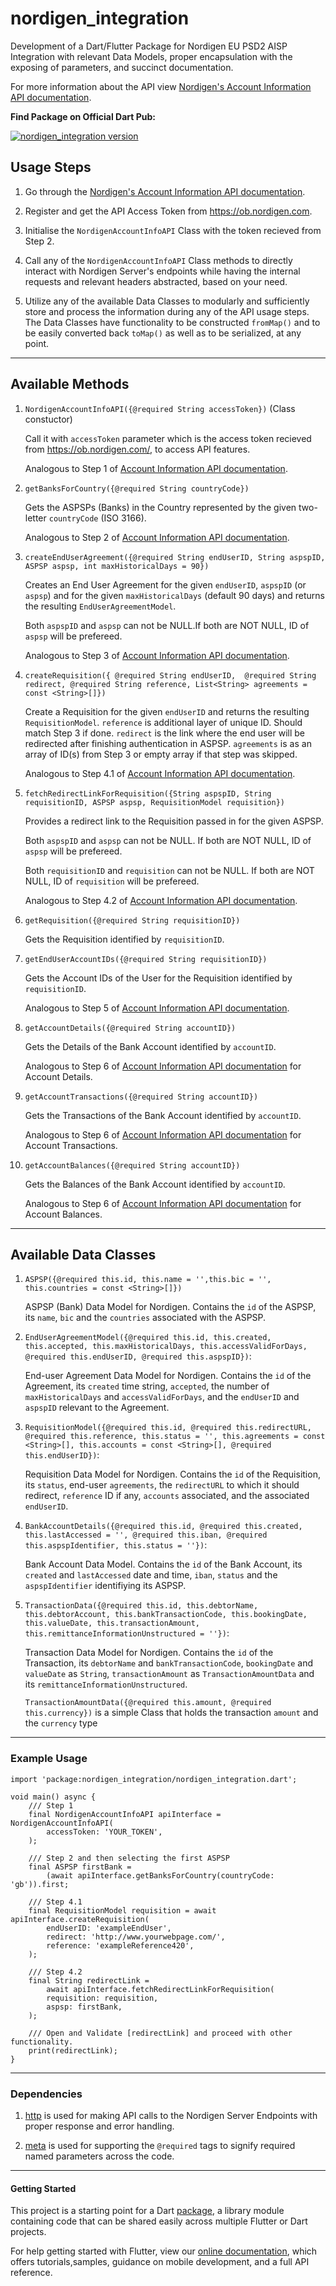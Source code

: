 # nordigen_integration

Development of a Dart/Flutter Package for Nordigen EU PSD2 AISP Integration with relevant Data Models, proper encapsulation with the exposing of parameters, and succinct documentation.

For more information about the API view [Nordigen's Account Information API documentation](https://nordigen.com/en/account_information_documenation/integration/quickstart_guide/).

**Find Package on Official Dart Pub:**

[![nordigen_integration version](https://img.shields.io/pub/v/nordigen_integration.svg)](https://pub.dev/packages/nordigen_integration)

## Usage Steps

1. Go through the [Nordigen's Account Information API documentation](https://nordigen.com/en/account_information_documenation/integration/quickstart_guide/).

2. Register and get the API Access Token from <https://ob.nordigen.com>.

3. Initialise the `NordigenAccountInfoAPI` Class with the token recieved from Step 2.

4. Call any of the `NordigenAccountInfoAPI` Class methods to directly interact with Nordigen Server's endpoints while having the internal requests and relevant headers abstracted, based on your need.

5. Utilize any of the available Data Classes to modularly and sufficiently store and process the information during any of the API usage steps. The Data Classes have functionality to be constructed `fromMap()` and to be easily converted back `toMap()` as well as to be serialized, at any point.

----

## Available Methods

1. `NordigenAccountInfoAPI({@required String accessToken})` (Class constuctor)

    Call it with `accessToken` parameter which is the access token recieved from <https://ob.nordigen.com/>, to access API features.

    Analogous to Step 1 of [Account Information API documentation](https://nordigen.com/en/account_information_documenation/integration/quickstart_guide/).

2. `getBanksForCountry({@required String countryCode})`

    Gets the ASPSPs (Banks) in the Country represented by the given two-letter `countryCode` (ISO 3166).

    Analogous to Step 2 of [Account Information API documentation](https://nordigen.com/en/account_information_documenation/integration/quickstart_guide/).

3. `createEndUserAgreement({@required String endUserID, String aspspID, ASPSP aspsp, int maxHistoricalDays = 90})`

    Creates an End User Agreement for the given `endUserID`, `aspspID` (or `aspsp`) and for the given `maxHistoricalDays` (default 90 days) and returns the resulting `EndUserAgreementModel`.

    Both `aspspID` and `aspsp` can not be NULL.If both are NOT NULL, ID of `aspsp` will be prefereed.

    Analogous to Step 3 of [Account Information API documentation](https://nordigen.com/en/account_information_documenation/integration/quickstart_guide/).

4. `createRequisition({ @required String endUserID,  @required String redirect, @required String reference, List<String> agreements = const <String>[]})`

    Create a Requisition for the given `endUserID` and returns the resulting `RequisitionModel`. `reference` is additional layer of unique ID. Should match Step 3 if done. `redirect` is the link where the end user will be redirected after finishing authentication in ASPSP. `agreements` is as an array of ID(s) from Step 3 or empty array if that step was skipped.

    Analogous to Step 4.1 of [Account Information API documentation](https://nordigen.com/en/account_information_documenation/integration/quickstart_guide/).

5. `fetchRedirectLinkForRequisition({String aspspID, String requisitionID, ASPSP aspsp, RequisitionModel requisition})`

    Provides a redirect link to the Requisition passed in for the given ASPSP.

    Both `aspspID` and `aspsp` can not be NULL. If both are NOT NULL, ID of `aspsp` will be prefereed.

    Both `requisitionID` and `requisition` can not be NULL. If both are NOT NULL, ID of `requisition` will be prefereed.

    Analogous to Step 4.2 of [Account Information API documentation](https://nordigen.com/en/account_information_documenation/integration/quickstart_guide/).

6. `getRequisition({@required String requisitionID})`

    Gets the Requisition identified by `requisitionID`.

7. `getEndUserAccountIDs({@required String requisitionID})`

    Gets the Account IDs of the User for the Requisition identified by `requisitionID`.

    Analogous to Step 5 of [Account Information API documentation](https://nordigen.com/en/account_information_documenation/integration/quickstart_guide/).

8. `getAccountDetails({@required String accountID})`

    Gets the Details of the Bank Account identified by `accountID`.

    Analogous to Step 6 of [Account Information API documentation](https://nordigen.com/en/account_information_documenation/integration/quickstart_guide/) for Account Details.

9. `getAccountTransactions({@required String accountID})`

    Gets the Transactions of the Bank Account identified by `accountID`.

    Analogous to Step 6 of [Account Information API documentation](https://nordigen.com/en/account_information_documenation/integration/quickstart_guide/) for Account Transactions.

10. `getAccountBalances({@required String accountID})`

    Gets the Balances of the Bank Account identified by `accountID`.

    Analogous to Step 6 of [Account Information API documentation](https://nordigen.com/en/account_information_documenation/integration/quickstart_guide/) for Account Balances.

----

## Available Data Classes

1. `ASPSP({@required this.id, this.name = '',this.bic = '', this.countries = const <String>[]})`

    ASPSP (Bank) Data Model for Nordigen. Contains the `id` of the ASPSP, its `name`, `bic` and the `countries` associated with the ASPSP.

2. `EndUserAgreementModel({@required this.id, this.created, this.accepted, this.maxHistoricalDays, this.accessValidForDays, @required this.endUserID, @required this.aspspID})`:

    End-user Agreement Data Model for Nordigen. Contains the `id` of the Agreement, its `created` time string, `accepted`, the number of `maxHistoricalDays` and `accessValidForDays`, and the `endUserID` and `aspspID` relevant to the Agreement.

3. `RequisitionModel({@required this.id, @required this.redirectURL, @required this.reference, this.status = '', this.agreements = const <String>[], this.accounts = const <String>[], @required this.endUserID})`:

    Requisition Data Model for Nordigen. Contains the `id` of the Requisition, its `status`, end-user `agreements`, the `redirectURL` to which it should redirect, `reference` ID if any, `accounts` associated, and the associated `endUserID`.

4. `BankAccountDetails({@required this.id, @required this.created, this.lastAccessed = '', @required this.iban, @required this.aspspIdentifier, this.status = ''})`:

    Bank Account Data Model. Contains the `id` of the Bank Account, its `created` and `lastAccessed` date and time, `iban`, `status` and the `aspspIdentifier` identifiying its ASPSP.

5. `TransactionData({@required this.id, this.debtorName, this.debtorAccount, this.bankTransactionCode, this.bookingDate, this.valueDate, this.transactionAmount, this.remittanceInformationUnstructured = ''})`:

    Transaction Data Model for Nordigen. Contains the `id` of the Transaction, its `debtorName` and `bankTransactionCode`, `bookingDate` and `valueDate` as `String`, `transactionAmount` as `TransactionAmountData` and its `remittanceInformationUnstructured`.

    `TransactionAmountData({@required this.amount, @required this.currency})` is a simple Class that holds the transaction `amount` and the `currency` type

----

### Example Usage

    import 'package:nordigen_integration/nordigen_integration.dart';

    void main() async {
        /// Step 1
        final NordigenAccountInfoAPI apiInterface = NordigenAccountInfoAPI(
            accessToken: 'YOUR_TOKEN',
        );

        /// Step 2 and then selecting the first ASPSP
        final ASPSP firstBank =
            (await apiInterface.getBanksForCountry(countryCode: 'gb')).first;

        /// Step 4.1
        final RequisitionModel requisition = await apiInterface.createRequisition(
            endUserID: 'exampleEndUser',
            redirect: 'http://www.yourwebpage.com/',
            reference: 'exampleReference420',
        );

        /// Step 4.2
        final String redirectLink =
            await apiInterface.fetchRedirectLinkForRequisition(
            requisition: requisition,
            aspsp: firstBank,
        );

        /// Open and Validate [redirectLink] and proceed with other functionality.
        print(redirectLink);
    }

----

### Dependencies

1. [http](https://pub.dev/packages/http) is used for making API calls to the Nordigen Server Endpoints with proper response and error handling.

2. [meta](https://pub.dev/packages/meta) is used for supporting the `@required` tags to signify required named parameters across the code.

----

#### Getting Started

This project is a starting point for a Dart [package](https://flutter.dev/developing-packages/), a library module containing code that can be shared easily across multiple Flutter or Dart projects.

For help getting started with Flutter, view our [online documentation](https://flutter.dev/docs), which offers tutorials,samples, guidance on mobile development, and a full API reference.
